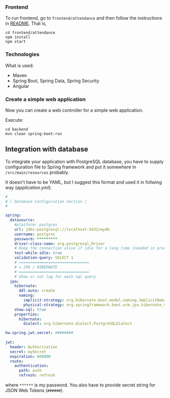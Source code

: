 ### Frontend
To run frontend, go to `frontend/attendance` and then follow the instructions in [README](./frontend/attendance/README.md). That is, 
```
cd frontend/attendance
npm install
npm start
```

### Technologies

What is used:
* Maven
* Spring Boot, Spring Data, Spring Security
* Angular 

### Create a simple web application
Now you can create a web controller for a simple web application.

Execute:

```
cd backend
mvn clean spring-boot:run
```

## Integration with database
To integrate your application with PostgreSQL database, you have to supply 
configuration file to Spring framework and put it somewhere in `/src/main/resources` probably.

It doesn't have to be YAML, but I suggest this format and used it in follwing way (*application.yml*):
```yaml
#
# [ Database Configuration Section ]
#

spring:
  datasource:
    #platform: postgres
    url: jdbc:postgresql://localhost:5432/mydb
    username: postgres
    password: *********
    driver-class-name: org.postgresql.Driver
    # Keep the connection alive if idle for a long time (needed in production)
    test-while-idle: true
    validation-query: SELECT 1
    # ===============================
    # = JPA / HIBERNATE
    # ===============================
    # Show or not log for each sql query
  jpa:
    hibernate:
      ddl-auto: create
      naming:
        implicit-strategy: org.hibernate.boot.model.naming.ImplicitNamingStrategyLegacyHbmImpl
        physical-strategy: org.springframework.boot.orm.jpa.hibernate.SpringPhysicalNamingStrategy
    show-sql: true
    properties:
      hibernate:
        dialect: org.hibernate.dialect.PostgreSQLDialect

hw.spring.jwt.secret: ########    
   
jwt:
  header: Authorization
  secret: mySecret
  expiration: 604800
  route:
    authentication:
      path: auth
      refresh: refresh
```
where `******` is my password. You also have to provide secret string for JSON Web Tokens (`######`).
